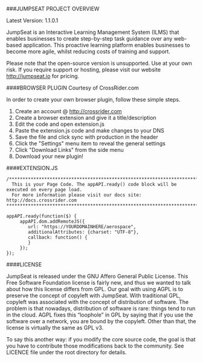 ###JUMPSEAT PROJECT OVERVIEW

Latest Version: 1.1.0.1

JumpSeat is an Interactive Learning Management System (ILMS) that enables businesses to create step-by-step
task guidance over any web-based application. This proactive learning platform enables businesses to become more agile,
whilst reducing costs of training and support.

Please note that the open-source version is unsupported. Use at your own risk. If you require support or hosting, please
visit our website http://jumpseat.io for pricing.

####BROWSER PLUGIN
Courtesy of CrossRider.com

In order to create your own browser plugin, follow these simple steps.

 1. Create an account @ http://crossrider.com
 2. Create a browser extension and give it a title/description
 3. Edit the code and open extension.js
 4. Paste the extension.js code and make changes to your DNS
 5. Save the file and click sync with production in the header
 6. Click the "Settings" menu item to reveal the general settings
 7. Click "Download Links" from the side menu
 8. Download your new plugin!

####EXTENSION.JS
````
/************************************************************************************
  This is your Page Code. The appAPI.ready() code block will be executed on every page load.
  For more information please visit our docs site: http://docs.crossrider.com
*************************************************************************************/

appAPI.ready(function($) {
     appAPI.dom.addRemoteJS({
        url: "https://YOURDOMAINHERE/aerospace",
        additionalAttributes: {charset: "UTF-8"},
        callback: function() {
        }
     });
});
````

####LICENSE

JumpSeat is released under the GNU Affero General Public License. This Free Software Foundation license is fairly new, and thus we wanted to talk about how this license differs from GPL.
Our goal with using AGPL is to preserve the concept of copyleft with JumpSeat. With traditional GPL, copyleft was associated with the concept of distribution of software.  The problem is that nowadays,
distribution of software is rare: things tend to run in the cloud. AGPL fixes this “loophole” in GPL by saying that if you use the software over a network, you are bound by the copyleft.
Other than that, the license is virtually the same as GPL v3.

To say this another way: if you modify the core source code, the goal is that you have to contribute those modifications back to the community.
See LICENCE file under the root directory for details.
